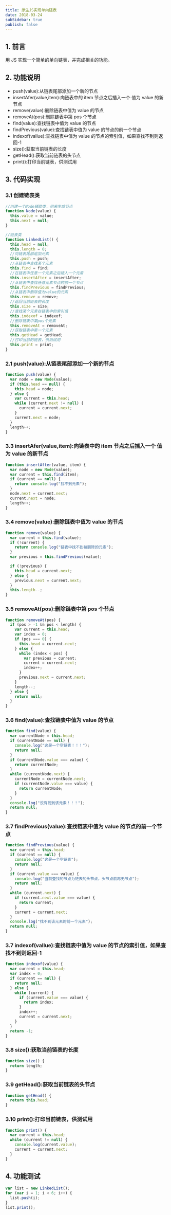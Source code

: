 ```yaml
---
title: 原生JS实现单向链表
date: 2018-03-24
subSidebar: true
publish: false
---
```


## 1. 前言

用 JS 实现一个简单的单向链表，并完成相关的功能。

## 2. 功能说明

- push(value):从链表尾部添加一个新的节点
- insertAfer(value,item):向链表中的 item 节点之后插入一个 值为 value 的新节点
- remove(value):删除链表中值为 value 的节点
- removeAt(pos):删除链表中第 pos 个节点
- find(value):查找链表中值为 value 的节点
- findPrevious(value):查找链表中值为 value 的节点的前一个节点
- indexof(vallue):查找链表中值为 value 的节点的索引值，如果查找不到则返回-1
- size():获取当前链表的长度
- getHead():获取当前链表的头节点
- print():打印当前链表，供测试用

## 3. 代码实现

### 3.1 创建链表类

```js
//创建一个Node辅助类，用来生成节点
function Node(value) {
  this.value = value;
  this.next = null;
}

//链表类
function LinkedList() {
  this.head = null;
  this.length = 0;
  //向链表尾部追加元素
  this.push = push;
  //从链表中查找某个元素
  this.find = find;
  //在链表中任意一个元素之后插入一个元素
  this.insertAfter = insertAfter;
  //从链表中查找任意元素节点的前一个节点
  this.findPrevious = findPrevious;
  //从链表中删除值为value的元素
  this.remove = remove;
  //返回当前链表的长度
  this.size = size;
  //查找某个元素在链表中的索引值
  this.indexof = indexof;
  //删除链表中第pos个元素
  this.removeAt = removeAt;
  //获取链表中第一个元素
  this.getHead = getHead;
  //打印当前的链表，供测试用
  this.print = print;
}
```

### 2.1 push(value):从链表尾部添加一个新的节点

```js
function push(value) {
  var node = new Node(value);
  if (this.head == null) {
    this.head = node;
  } else {
    var current = this.head;
    while (current.next != null) {
      current = current.next;
    }
    current.next = node;
  }
  length++;
}
```

### 3.3 insertAfer(value,item):向链表中的 item 节点之后插入一个 值为 value 的新节点

```js
function insertAfter(value, item) {
  var node = new Node(value);
  var current = this.find(item);
  if (current == null) {
    return console.log("找不到元素");
  }
  node.next = current.next;
  current.next = node;
  length++;
}
```

### 3.4 remove(value):删除链表中值为 value 的节点

```js
function remove(value) {
  var current = this.find(value);
  if (!current) {
    return console.log("链表中找不到被删除的元素");
  }
  var previous = this.findPrevious(value);

  if (!previous) {
    this.head = current.next;
  } else {
    previous.next = current.next;
  }
  this.length--;
}
```

### 3.5 removeAt(pos):删除链表中第 pos 个节点

```js
function removeAt(pos) {
  if (pos > -1 && pos < length) {
    var current = this.head;
    var index = 0;
    if (pos === 0) {
      this.head = current.next;
    } else {
      while (index < pos) {
        var previous = current;
        current = current.next;
        index++;
      }
      previous.next = current.next;
    }
    length--;
  } else {
    return null;
  }
}
```

### 3.6 find(value):查找链表中值为 value 的节点

```js
function find(value) {
  var currentNode = this.head;
  if (currentNode == null) {
    console.log("这是一个空链表！！！");
    return null;
  }
  if (currentNode.value === value) {
    return currentNode;
  }
  while (currentNode.next) {
    currentNode = currentNode.next;
    if (currentNode.value === value) {
      return currentNode;
    }
  }
  console.log("没有找到该元素！！！");
  return null;
}
```

### 3.7 findPrevious(value):查找链表中值为 value 的节点的前一个节点

```js
function findPrevious(value) {
  var current = this.head;
  if (current == null) {
    console.log("这是一个空链表");
    return null;
  }
  if (current.value === value) {
    console.log("当前查找的节点为链表的头节点，头节点前再无节点");
    return null;
  }
  while (current.next) {
    if (current.next.value === value) {
      return current;
    }
    current = current.next;
  }
  console.log("找不到该元素的前一个元素");
  return null;
}
```

### 3.7 indexof(vallue):查找链表中值为 value 的节点的索引值，如果查找不到则返回-1

```js
function indexof(value) {
  var current = this.head;
  var index = 0;
  if (current == null) {
    return null;
  } else {
    while (current) {
      if (current.value === value) {
        return index;
      }
      index++;
      current = current.next;
    }
  }
  return -1;
}
```

### 3.8 size():获取当前链表的长度

```js
function size() {
  return length;
}
```

### 3.9 getHead():获取当前链表的头节点

```js
function getHead() {
  return this.head;
}
```

### 3.10 print():打印当前链表，供测试用

```js
function print() {
  var current = this.head;
  while (current != null) {
    console.log(current.value);
    current = current.next;
  }
}
```

## 4. 功能测试

```js
var list = new LinkedList();
for (var i = 1; i < 6; i++) {
  list.push(i);
}
list.print();
```
